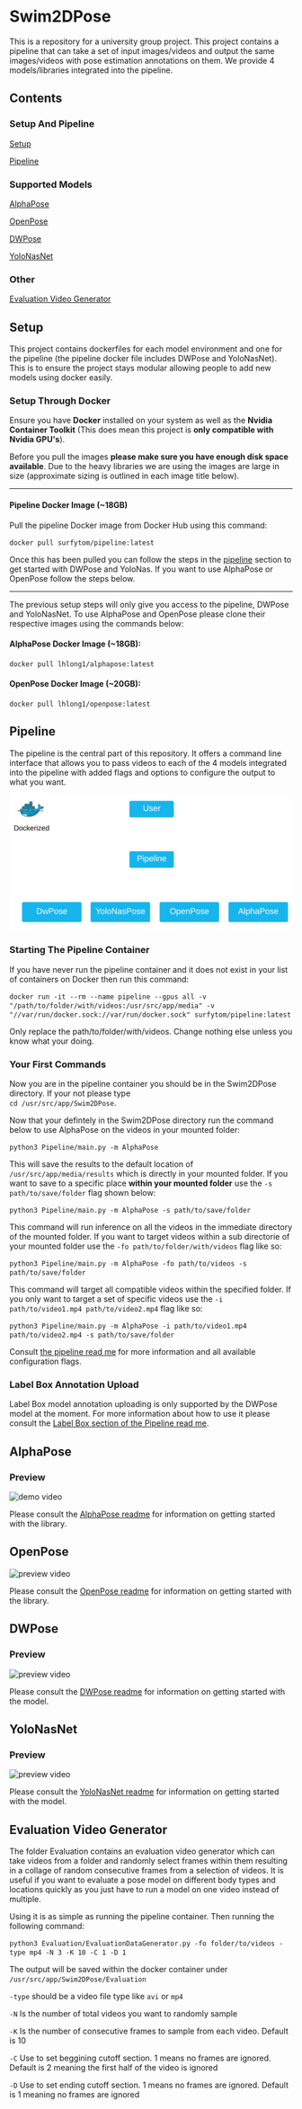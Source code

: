 # Swim2DPose

This is a repository for a university group project. This project contains a pipeline that can take a set of input images/videos and output the same images/videos with pose estimation annotations on them. We provide 4 models/libraries integrated into the pipeline.

## Contents

### Setup And Pipeline

[Setup](#setup)

[Pipeline](#pipeline)

### Supported Models

[AlphaPose](#alphapose)

[OpenPose](#openpose)

[DWPose](#dwpose)

[YoloNasNet](#yolonasnet)

### Other

[Evaluation Video Generator](#evaluation-video-generator)

## Setup

This project contains dockerfiles for each model environment and one for the pipeline (the pipeline docker file includes DWPose and YoloNasNet). This is to ensure the project stays modular allowing people to add new models using docker easily.

### Setup Through Docker

Ensure you have **Docker** installed on your system as well as the **Nvidia Container Toolkit** (This does mean this project is **only compatible with Nvidia GPU's**).

Before you pull the images **please make sure you have enough disk space available**. Due to the heavy libraries we are using the images are large in size (approximate sizing is outlined in each image title below).

---

#### Pipeline Docker Image (~18GB)

Pull the pipeline Docker image from Docker Hub using this command:

```
docker pull surfytom/pipeline:latest
```
Once this has been pulled you can follow the steps in the [pipeline](#pipeline) section to get started with DWPose and YoloNas. If you want to use AlphaPose or OpenPose follow the steps below.

---

The previous setup steps will only give you access to the pipeline, DWPose and YoloNasNet. To use AlphaPose and OpenPose please clone their respective images using the commands below:

#### AlphaPose Docker Image (~18GB):
```
docker pull lhlong1/alphapose:latest
```
#### OpenPose Docker Image (~20GB):
```
docker pull lhlong1/openpose:latest
```
## Pipeline

The pipeline is the central part of this repository. It offers a command line interface that allows you to pass videos to each of the 4 models integrated into the pipeline with added flags and options to configure the output to what you want.

![Pipeline Overview Image](https://github.com/Surfytom/Swim2DPose/blob/main/docmedia/DockerPipelineImage.png "Pipeline Overview")

### Starting The Pipeline Container

If you have never run the pipeline container and it does not exist in your list of containers on Docker then run this command:
```
docker run -it --rm --name pipeline --gpus all -v "/path/to/folder/with/videos:/usr/src/app/media" -v "//var/run/docker.sock://var/run/docker.sock" surfytom/pipeline:latest
```

Only replace the path/to/folder/with/videos. Change nothing else unless you know what your doing.

### Your First Commands

Now you are in the pipeline container you should be in the Swim2DPose directory. If your not please type  
```cd /usr/src/app/Swim2DPose```.

Now that your defintely in the Swim2DPose directory run the command below to use AlphaPose on the videos in your mounted folder:
```
python3 Pipeline/main.py -m AlphaPose
```

This will save the results to the default location of ```/usr/src/app/media/results``` which is directly in your mounted folder. If  you want to save to a specific place **within your mounted folder** use the ```-s path/to/save/folder``` flag shown below:

```
python3 Pipeline/main.py -m AlphaPose -s path/to/save/folder
```

This command will run inference on all the videos in the immediate directory of the mounted folder. If you want to target videos within a sub directorie of your mounted folder use the ```-fo path/to/folder/with/videos``` flag like so:

```
python3 Pipeline/main.py -m AlphaPose -fo path/to/videos -s path/to/save/folder
```

This command will target all compatible videos within the specified folder. If you only want to target a set of specific videos use the ```-i path/to/video1.mp4 path/to/video2.mp4``` flag like so:
```
python3 Pipeline/main.py -m AlphaPose -i path/to/video1.mp4 path/to/video2.mp4 -s path/to/save/folder
```

Consult [the pipeline read me](https://github.com/Surfytom/Swim2DPose/blob/main/Pipeline/PipelineREADME.md) for more information and all available configuration flags.

### Label Box Annotation Upload

Label Box model annotation uploading is only supported by the DWPose model at the moment. For more information about how to use it please consult the [Label Box section of the Pipeline read me](https://github.com/Surfytom/Swim2DPose/blob/main/Pipeline/PipelineREADME.md#labelbox).

## AlphaPose

### Preview

![demo video](https://github.com/Surfytom/Swim2DPose/blob/main/Pipeline/AlphaPoseLib/media/demo%20video.gif)

Please consult the [AlphaPose readme](https://github.com/Surfytom/Swim2DPose/blob/main/Pipeline/AlphaPoseLib/README.md) for information on getting started with the library.

## OpenPose

![preview video](https://github.com/Surfytom/Swim2DPose/blob/main/docmedia/DivingOpenPose.gif)

Please consult the [OpenPose readme](https://github.com/Surfytom/Swim2DPose/blob/main/Pipeline/OpenPoseLib/OpenPoseREADME.md) for information on getting started with the library.

## DWPose

### Preview

![preview video](https://github.com/Surfytom/Swim2DPose/blob/main/docmedia/DivingDWPose.gif)

Please consult the [DWPose readme](https://github.com/Surfytom/Swim2DPose/blob/main/Pipeline/DWPoseLib/DWPoseREADME.md) for information on getting started with the model.

## YoloNasNet

### Preview

![preview video](https://github.com/Surfytom/Swim2DPose/blob/main/docmedia/DivingYoloNasNet.gif)

Please consult the [YoloNasNet readme](https://github.com/Surfytom/Swim2DPose/blob/main/Pipeline/YoloNasNetLib/YoloNasNetREADME.md) for information on getting started with the model.

## Evaluation Video Generator

The folder Evaluation contains an evaluation video generator which can take videos from a folder and randomly select frames within them resulting in a collage of random consecutive frames from a selection of videos. It is useful if you want to evaluate a pose model on different body types and locations quickly as you just have to run a model on one video instead of multiple.

Using it is as simple as running the pipeline container. Then running the following command:

```
python3 Evaluation/EvaluationDataGenerator.py -fo folder/to/videos -type mp4 -N 3 -K 10 -C 1 -D 1
```

The output will be saved within the docker container under ```/usr/src/app/Swim2DPose/Evaluation```

```-type``` should be a video file type like ```avi``` or ```mp4```

```-N``` Is the number of total videos you want to randomly sample

```-K``` Is the number of consecutive frames to sample from each video. Default is 10

```-C``` Use to set beggining cutoff section. 1 means no frames are ignored. Default is 2 meaning the first half of the video is ignored

```-D``` Use to set ending cutoff section. 1 means no frames are ignored. Default is 1 meaning no frames are ignored
